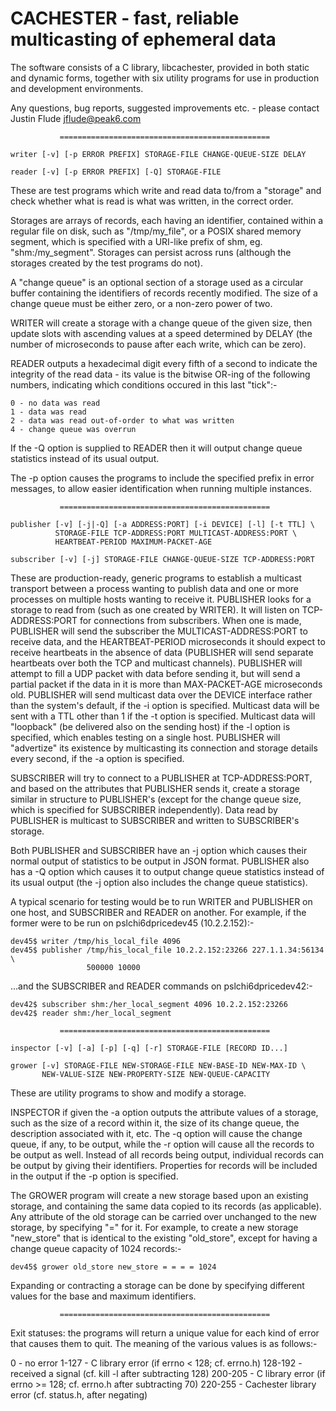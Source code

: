 CACHESTER - fast, reliable multicasting of ephemeral data
=========================================================

The software consists of a C library, libcachester, provided in both static and
dynamic forms, together with six utility programs for use in production and
development environments.

Any questions, bug reports, suggested improvements etc. - please contact
Justin Flude <jflude@peak6.com>

	  		   ===============================================

	writer [-v] [-p ERROR PREFIX] STORAGE-FILE CHANGE-QUEUE-SIZE DELAY

	reader [-v] [-p ERROR PREFIX] [-Q] STORAGE-FILE

These are test programs which write and read data to/from a "storage" and check
whether what is read is what was written, in the correct order.

Storages are arrays of records, each having an identifier, contained within a
regular file on disk, such as "/tmp/my_file", or a POSIX shared memory segment,
which is specified with a URI-like prefix of shm, eg. "shm:/my_segment".
Storages can persist across runs (although the storages created by the test
programs do not).

A "change queue" is an optional section of a storage used as a circular buffer
containing the identifiers of records recently modified.  The size of a change
queue must be either zero, or a non-zero power of two.

WRITER will create a storage with a change queue of the given size, then update
slots with ascending values at a speed determined by DELAY (the number of
microseconds to pause after each write, which can be zero).

READER outputs a hexadecimal digit every fifth of a second to indicate the
integrity of the read data - its value is the bitwise OR-ing of the following
numbers, indicating which conditions occured in this last "tick":-

	0 - no data was read
	1 - data was read
	2 - data was read out-of-order to what was written
	4 - change queue was overrun

If the -Q option is supplied to READER then it will output change queue
statistics instead of its usual output.

The -p option causes the programs to include the specified prefix in error
messages, to allow easier identification when running multiple instances.

	  		   ===============================================

	publisher [-v] [-j|-Q] [-a ADDRESS:PORT] [-i DEVICE] [-l] [-t TTL] \
			  STORAGE-FILE TCP-ADDRESS:PORT MULTICAST-ADDRESS:PORT \
			  HEARTBEAT-PERIOD MAXIMUM-PACKET-AGE

	subscriber [-v] [-j] STORAGE-FILE CHANGE-QUEUE-SIZE TCP-ADDRESS:PORT

These are production-ready, generic programs to establish a multicast transport
between a process wanting to publish data and one or more processes on multiple
hosts wanting to receive it.  PUBLISHER looks for a storage to read from (such
as one created by WRITER).  It will listen on TCP-ADDRESS:PORT for connections
from subscribers.  When one is made, PUBLISHER will send the subscriber the
MULTICAST-ADDRESS:PORT to receive data, and the HEARTBEAT-PERIOD microseconds it
should expect to receive heartbeats in the absence of data (PUBLISHER will send
separate heartbeats over both the TCP and multicast channels).  PUBLISHER will
attempt to fill a UDP packet with data before sending it, but will send a
partial packet if the data in it is more than MAX-PACKET-AGE microseconds old.
PUBLISHER will send multicast data over the DEVICE interface rather than the
system's default, if the -i option is specified.  Multicast data will be sent
with a TTL other than 1 if the -t option is specified.  Multicast data will
"loopback" (be delivered also on the sending host) if the -l option is
specified, which enables testing on a single host.  PUBLISHER will "advertize"
its existence by multicasting its connection and storage details every second,
if the -a option is specified.

SUBSCRIBER will try to connect to a PUBLISHER at TCP-ADDRESS:PORT, and based on 
the attributes that PUBLISHER sends it, create a storage similar in structure
to PUBLISHER's (except for the change queue size, which is specified for 
SUBSCRIBER independently).  Data read by PUBLISHER is multicast to SUBSCRIBER
and written to SUBSCRIBER's storage.

Both PUBLISHER and SUBSCRIBER have an -j option which causes their normal 
output of statistics to be output in JSON format.  PUBLISHER also has a -Q
option which causes it to output change queue statistics instead of its
usual output (the -j option also includes the change queue statistics).

A typical scenario for testing would be to run WRITER and PUBLISHER on one host,
and SUBSCRIBER and READER on another.  For example, if the former were to be
run on pslchi6dpricedev45 (10.2.2.152):-

	dev45$ writer /tmp/his_local_file 4096
	dev45$ publisher /tmp/his_local_file 10.2.2.152:23266 227.1.1.34:56134 \
		   			 500000 10000

...and the SUBSCRIBER and READER commands on pslchi6dpricedev42:-

	dev42$ subscriber shm:/her_local_segment 4096 10.2.2.152:23266
	dev42$ reader shm:/her_local_segment

	  		   ===============================================

	inspector [-v] [-a] [-p] [-q] [-r] STORAGE-FILE [RECORD ID...]

	grower [-v] STORAGE-FILE NEW-STORAGE-FILE NEW-BASE-ID NEW-MAX-ID \
		   NEW-VALUE-SIZE NEW-PROPERTY-SIZE NEW-QUEUE-CAPACITY

These are utility programs to show and modify a storage.

INSPECTOR if given the -a option outputs the attribute values of a storage, such
as the size of a record within it, the size of its change queue, the description
associated with it, etc.  The -q option will cause the change queue, if any, to
be output, while the -r option will cause all the records to be output as well.
Instead of all records being output, individual records can be output by giving
their identifiers.  Properties for records will be included in the output if the
-p option is specified.

The GROWER program will create a new storage based upon an existing storage, and
containing the same data copied to its records (as applicable).  Any attribute
of the old storage can be carried over unchanged to the new storage, by
specifying "=" for it.  For example, to create a new storage "new_store" that is
identical to the existing "old_store", except for having a change queue capacity
of 1024 records:-

	dev45$ grower old_store new_store = = = = 1024

Expanding or contracting a storage can be done by specifying different values
for the base and maximum identifiers.

	  		   ===============================================

Exit statuses: the programs will return a unique value for each kind of error
that causes them to quit.  The meaning of the various values is as follows:-

0       - no error
1-127  	- C library error (if errno < 128; cf. errno.h)
128-192 - received a signal (cf. kill -l after subtracting 128)
200-205	- C library error (if errno >= 128; cf. errno.h after subtracting 70)
220-255	- Cachester library error (cf. status.h, after negating)
